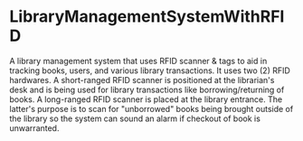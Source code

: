 # LibraryManagementSystemWithRFID

A library management system that uses RFID scanner & tags to aid in tracking books, users, and various library transactions. It uses two (2) RFID hardwares. A short-ranged RFID scanner is positioned at the librarian's desk and is being used for library transactions like borrowing/returning of books. A long-ranged RFID scanner is placed at the library entrance. The latter's purpose is to scan for "unborrowed" books being brought outside of the library so the system can sound an alarm if checkout of book is unwarranted.
